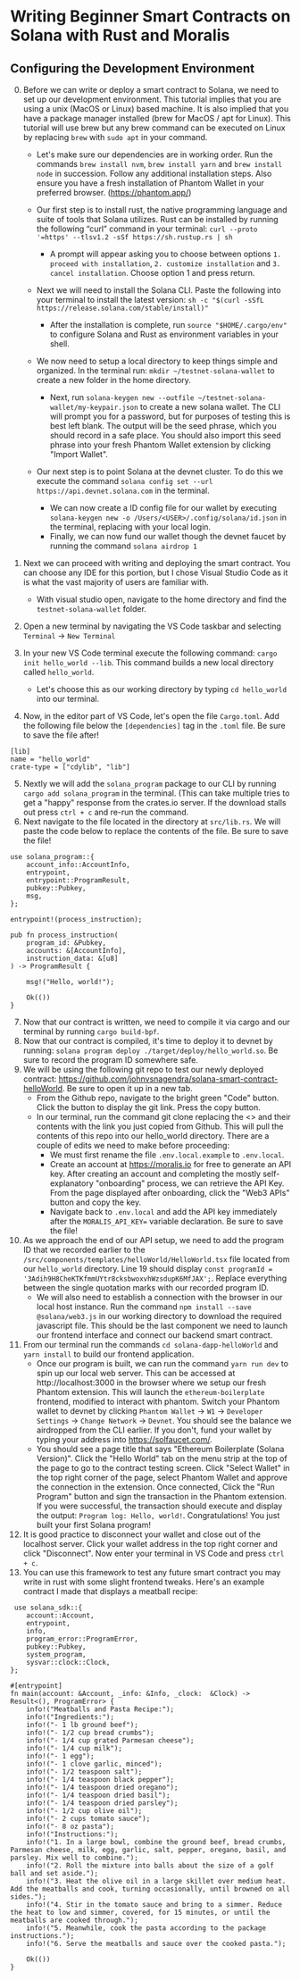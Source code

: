 # Writing Beginner Smart Contracts on Solana with Rust and Moralis

## Configuring the Development Environment

0. Before we can write or deploy a smart contract to Solana, we need to set up our development environment. This tutorial implies that you are using a unix (MacOS or Linux) based machine. It is also implied that you have a package manager installed (brew for MacOS / apt for Linux). This tutorial will use brew but any brew command can be executed on Linux by replacing `brew` with `sudo apt` in your command. 

    - Let's make sure our dependencies are in working order. Run the commands `brew install nvm`, `brew install yarn` and `brew install node` in succession. Follow any additional installation steps. Also ensure you have a fresh installation of Phantom Wallet in your preferred browser. (https://phantom.app/)     

    - Our first step is to install rust, the native programming language and suite of tools that Solana utilizes. Rust can be installed by running the following “curl” command in your terminal: `curl --proto '=https' --tlsv1.2 -sSf https://sh.rustup.rs | sh`
        - A prompt will appear asking you to choose between options `1. proceed with installation`, `2. customize installation` and `3. cancel installation`. Choose option 1 and press return. 

    - Next we will need to install the Solana CLI. Paste the following into your terminal to install the latest version: `sh -c "$(curl -sSfL https://release.solana.com/stable/install)"` 
        - After the installation is complete, run `source "$HOME/.cargo/env"` to configure Solana and Rust as environment variables in your shell. 

    - We now need to setup a local directory to keep things simple and organized. In the terminal run: `mkdir ~/testnet-solana-wallet` to create a new folder in the home directory.
        - Next, run `solana-keygen new --outfile ~/testnet-solana-wallet/my-keypair.json` to create a new solana wallet. The CLI will prompt you for a password, but for purposes of testing this is best left blank. The output will be the seed phrase, which you should record in a safe place. You should also import this seed phrase into your fresh Phantom Wallet extension by clicking "Import Wallet".
 
    - Our next step is to point Solana at the devnet cluster. To do this we execute the command `solana config set --url https://api.devnet.solana.com` in the terminal. 
        -  We can now create a ID config file for our wallet by executing `solana-keygen new -o /Users/<USER>/.config/solana/id.json` in the terminal, replacing <USER> with your local login. 
        -  Finally, we can now fund our wallet though the devnet faucet by running the command `solana airdrop 1`

1. Next we can proceed with writing and deploying the smart contract. You can choose any IDE for this portion, but I chose Visual Studio Code as it is what the vast majority of users are familiar with. 
    - With visual studio open, navigate to the home directory and find the `testnet-solana-wallet` folder. 
2. Open a new terminal by navigating the VS Code taskbar and selecting `Terminal` -> `New Terminal`
3. In your new VS Code terminal execute the following command: `cargo init hello_world --lib`. This command builds a new local directory called `hello_world`. 
    - Let's choose this as our working directory by typing `cd hello_world` into our terminal. 
4.  Now, in the editor part of VS Code, let's open the file `Cargo.toml`. Add the following file below the `[dependencies]` tag in the `.toml` file. Be sure to save the file after!
```
[lib]
name = "hello_world"
crate-type = ["cdylib", "lib"]
```
5. Nextly we will add the `solana_program` package to our CLI by running `cargo add solana_program` in the terminal. (This can take multiple tries to get a "happy" response from the crates.io server. If the download stalls out press `ctrl + c` and re-run the command. 
6. Next navigate to the file located in the directory at `src/lib.rs`. We will paste the code below to replace the contents of the file. Be sure to save the file!
```
use solana_program::{
    account_info::AccountInfo,
    entrypoint,
    entrypoint::ProgramResult,
    pubkey::Pubkey,
    msg,
};

entrypoint!(process_instruction);

pub fn process_instruction(
    program_id: &Pubkey,
    accounts: &[AccountInfo],
    instruction_data: &[u8]
) -> ProgramResult {

    msg!("Hello, world!");

    Ok(())
}
```
7. Now that our contract is written, we need to compile it via cargo and our terminal by running `cargo build-bpf`.
8. Now that our contract is compiled, it's time to deploy it to devnet by running: `solana program deploy ./target/deploy/hello_world.so`. Be sure to record the program ID somewhere safe.
9. We will be using the following git repo to test our newly deployed contract: https://github.com/johnvsnagendra/solana-smart-contract-helloWorld. Be sure to open it up in a new tab. 
    - From the Github repo, navigate to the bright green "Code" button. Click the button to display the git link. Press the copy button. 
    - In our terminal, run the command git clone <LINK> replacing the <> and their contents with the link you just copied from Github. This will pull the contents of this repo into our hello_world directory. There are a couple of edits we need to make before proceeding: 
        - We must first rename the file `.env.local.example` to `.env.local`. 
        - Create an account at https://moralis.io for free to generate an API key. After creating an account and completing the mostly self-explanatory "onboarding" process, we can retrieve the API Key. From the page displayed after onboarding, click the "Web3 APIs" button and copy the key. 
        - Navigate back to `.env.local` and add the API key immediately after the `MORALIS_API_KEY=` variable declaration. Be sure to save the file!
10. As we approach the end of our API setup, we need to add the program ID that we recorded earlier to the `/src/components/templates/helloWorld/HelloWorld.tsx` file located from our `hello_world` directory. Line 19 should display `const programId = '3Adih9H8CheKTKfmmUYtr8cksbwoxvhWzsdupK6MfJAX';`. Replace everything between the single quotation marks with our recorded program ID. 
    - We will also need to establish a connection with the browser in our local host instance. Run the command `npm install --save @solana/web3.js` in our working directory to download the required javascript file. This should be the last component we need to launch our frontend interface and connect our backend smart contract. 
11. From our terminal run the commands `cd solana-dapp-helloWorld` and `yarn install` to build our frontend application.
    - Once our program is built, we can run the command `yarn run dev` to spin up our local web server. This can be accessed at http://localhost:3000 in the browser where we setup our fresh Phantom extension. This will launch the `ethereum-boilerplate` frontend, modified to interact with phantom. Switch your Phantom wallet to devnet by clicking `Phantom Wallet` -> `W1` -> `Developer Settings` -> `Change Network` -> `Devnet`. You should see the balance we airdropped from the CLI earlier. If you don't, fund your wallet by typing your address into https://solfaucet.com/.
    - You should see a page title that says "Ethereum Boilerplate (Solana Version)". Click the "Hello World" tab on the menu strip at the top of the page to go to the contract testing screen. Click "Select Wallet" in the top right corner of the page, select Phantom Wallet and approve the connection in the extension. Once connected, Click the "Run Program" button and sign the transaction in the Phantom extension. If you were successful, the transaction should execute and display the output: `Program log: Hello, world!`. Congratulations! You just built your first Solana program!
12. It is good practice to disconnect your wallet and close out of the localhost server. Click your wallet address in the top right corner and click "Disconnect". Now enter your terminal in VS Code and press `ctrl + c`. 
13. You can use this framework to test any future smart contract you may write in rust with some slight frontend tweaks. Here's an example contract I made that displays a meatball recipe:  
```
 use solana_sdk::{
    account::Account,
    entrypoint,
    info,
    program_error::ProgramError,
    pubkey::Pubkey,
    system_program,
    sysvar::clock::Clock,
};

#[entrypoint]
fn main(account: &Account, _info: &Info, _clock:  &Clock) -> Result<(), ProgramError> {
    info!("Meatballs and Pasta Recipe:");
    info!("Ingredients:");
    info!("- 1 lb ground beef");
    info!("- 1/2 cup bread crumbs");
    info!("- 1/4 cup grated Parmesan cheese");
    info!("- 1/4 cup milk");
    info!("- 1 egg");
    info!("- 1 clove garlic, minced");
    info!("- 1/2 teaspoon salt");
    info!("- 1/4 teaspoon black pepper");
    info!("- 1/4 teaspoon dried oregano");
    info!("- 1/4 teaspoon dried basil");
    info!("- 1/4 teaspoon dried parsley");
    info!("- 1/2 cup olive oil");
    info!("- 2 cups tomato sauce");
    info!("- 8 oz pasta");
    info!("Instructions:");
    info!("1. In a large bowl, combine the ground beef, bread crumbs, Parmesan cheese, milk, egg, garlic, salt, pepper, oregano, basil, and parsley. Mix well to combine.");
    info!("2. Roll the mixture into balls about the size of a golf ball and set aside.");
    info!("3. Heat the olive oil in a large skillet over medium heat. Add the meatballs and cook, turning occasionally, until browned on all sides.");
    info!("4. Stir in the tomato sauce and bring to a simmer. Reduce the heat to low and simmer, covered, for 15 minutes, or until the meatballs are cooked through.");
    info!("5. Meanwhile, cook the pasta according to the package instructions.");
    info!("6. Serve the meatballs and sauce over the cooked pasta.");

    Ok(())
}
```
